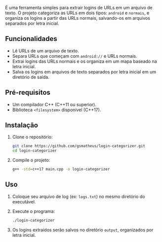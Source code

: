 É uma ferramenta simples para extrair logins de URLs em um arquivo de texto. O projeto categoriza as URLs em dois tipos: `android` e `normais`, e organiza os logins a partir das URLs normais, salvando-os em arquivos separados por letra inicial.

## Funcionalidades

- Lê URLs de um arquivo de texto.
- Separa URLs que começam com `android://` e URLs normais.
- Extrai logins das URLs normais e os organiza em um mapa baseado na letra inicial.
- Salva os logins em arquivos de texto separados por letra inicial em um diretório de saída.

## Pré-requisitos

- Um compilador C++ (C++11 ou superior).
- Biblioteca `<filesystem>` disponível (C++17).

## Instalação

1. Clone o repositório:

   ```bash
   git clone https://github.com/gsmatheus/login-categorizer.git
   cd login-categorizer
   ```

2. Compile o projeto:

   ```bash
   g++ -std=c++17 main.cpp -o login-categorizer
   ```

## Uso

1. Coloque seu arquivo de log (ex: `logs.txt`) no mesmo diretório do executável.
2. Execute o programa:

   ```bash
   ./login-categorizer
   ```

3. Os logins extraídos serão salvos no diretório `output`, organizados por letra inicial.
